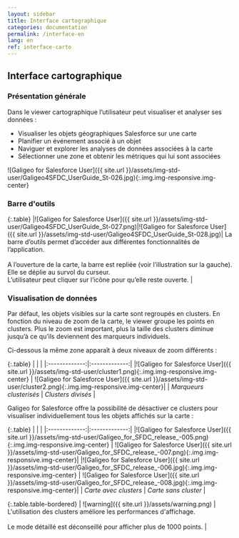 ```yaml
---
layout: sidebar
title: Interface cartographique
categories: documentation
permalink: /interface-en
lang: en
ref: interface-carto
---
```


## Interface cartographique

### Présentation générale

Dans le viewer cartographique l’utilisateur peut visualiser et analyser ses données :

- Visualiser les objets géographiques Salesforce sur une carte
- Planifier un événement associé à un objet
- Naviguer et explorer les analyses de données associées à la carte
- Sélectionner une zone et obtenir les métriques qui lui sont associées

![Galigeo for Salesforce User]({{ site.url }}/assets/img-std-user/Galigeo4SFDC_UserGuide_St-026.jpg){:.img.img-responsive.img-center}

### Barre d'outils

{:.table}
|![Galigeo for Salesforce User]({{ site.url }}/assets/img-std-user/Galigeo4SFDC_UserGuide_St-027.png)|![Galigeo for Salesforce User]({{ site.url }}/assets/img-std-user/Galigeo4SFDC_UserGuide_St-028.jpg)| La barre d’outils permet d’accéder aux différentes fonctionnalités de l’application. <br><br>A l’ouverture de la carte, la barre est repliée (voir l’illustration sur la gauche). Elle se déplie au survol du curseur. <br>L’utilisateur peut cliquer sur l’icône pour qu’elle reste ouverte. | 

### Visualisation de données

Par défaut, les objets visibles sur la carte sont regroupés en clusters. En fonction du niveau de zoom de la carte, le viewer groupe les points en clusters. Plus le zoom est important, plus la taille des clusters diminue jusqu’à ce qu’ils deviennent des marqueurs individuels. 

Ci-dessous la même zone apparaît à deux niveaux de zoom différents :

{:.table}
|   |    |
|:-------------:|:-------------:|
|![Galigeo for Salesforce User]({{ site.url }}/assets/img-std-user/cluster1.png){:.img.img-responsive.img-center} | ![Galigeo for Salesforce User]({{ site.url }}/assets/img-std-user/cluster2.png){:.img.img-responsive.img-center}|
| *Marqueurs clusterisés* | *Clusters divisés* |

Galigeo for Salesforce offre la possibilité de désactiver ce clusters pour visualiser individuellement tous les objets affichés sur la carte :

{:.table}
|   |    |
|:-------------:|:-------------:|
|![Galigeo for Salesforce User]({{ site.url }}/assets/img-std-user/Galigeo_for_SFDC_release_-005.png){:.img.img-responsive.img-center} | ![Galigeo for Salesforce User]({{ site.url }}/assets/img-std-user/Galigeo_for_SFDC_release_-007.png){:.img.img-responsive.img-center}|
|![Galigeo for Salesforce User]({{ site.url }}/assets/img-std-user/Galigeo_for_SFDC_release_-006.jpg){:.img.img-responsive.img-center} | ![Galigeo for Salesforce User]({{ site.url }}/assets/img-std-user/Galigeo_for_SFDC_release_-008.jpg){:.img.img-responsive.img-center}|
| *Carte avec clusters* | *Carte sans cluster* |

{:.table.table-bordered}
| ![warning]({{ site.url }}/assets/warning.png)     | L'utilisation des clusters améliore les performances d'affichage. <br><br> Le mode détaillé est déconseillé pour afficher plus de 1000 points. |